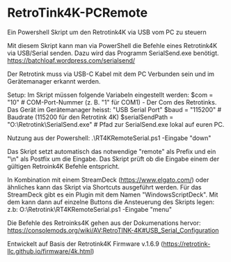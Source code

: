 # RetroTink4K-PCRemote
Ein Powershell Skript um den Retrotink4K via USB vom PC zu steuern

Mit diesem Skript kann man via PowerShell die Befehle eines Retrotink4K via USB/Serial senden.
Dazu wird das Programm SerialSend.exe benötigt. https://batchloaf.wordpress.com/serialsend/

Der Retrotink muss via USB-C Kabel mit dem PC Verbunden sein und im Gerätemanager erkannt werden.

Setup:
Im Skript müssen folgende Variabeln eingestellt werden:
$com = "10"            # COM-Port-Nummer (z. B. "1" für COM1) - Der Com des Retrotinks. Das Gerät im Gerätemanager heisst: "USB Serial Port"
$baud = "115200"        # Baudrate (115200 für den Retrotink 4K)
$serialSendPath = "O:\Retrotink\SerialSend.exe" # Pfad zur SerialSend.exe lokal auf euren PC.

Nutzung aus der Powershell:
.\RT4KRemoteSerial.ps1 -Eingabe "down"

Das Skript setzt automatisch das notwendige "remote" als Prefix und ein "\n" als Postfix um die Eingabe.
Das Skript prüft  ob die Eingabe einem der gültigen Retroink4K Befehle entspricht.

In Kombination mit einem StreamDeck (https://www.elgato.com/) oder ähnliches kann das Skript via Shortcuts ausgeführt werden.
Für das StreamDeck gibt es ein Plugin mit dem Namen "WindowsScriptDeck". Mit dem kann dann auf einzelne Buttons die Ansteuerung des Skripts legen:
z.b: O:\Retrotink\RT4KRemoteSerial.ps1 -Eingabe "menu"

Die Befehle des Retroinks4K gehen aus der Dokumenations hervor:
https://consolemods.org/wiki/AV:RetroTINK-4K#USB_Serial_Configuration

Entwickelt auf Basis der Retrotink4K Firmware v.1.6.9 (https://retrotink-llc.github.io/firmware/4k.html)

